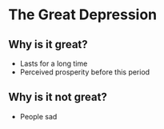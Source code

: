 # The **Great** Depression

## Why is it great?
- Lasts for a long time
- Perceived prosperity before this period

## Why is it not great?
 - People sad
